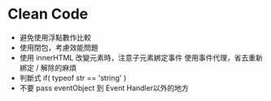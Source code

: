 # Clean Code

* 避免使用浮點數作比較
* 使用閉包，考慮效能問題
* 使用 innerHTML 改變元素時，注意子元素綁定事件
使用事件代理，省去重新綁定 / 解除的麻煩
* 判斷式  if( typeof str == 'string' ) 
* 不要 pass eventObject 到 Event Handler以外的地方